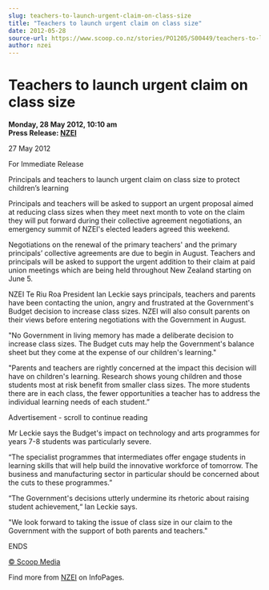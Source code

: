 ```yaml
---
slug: teachers-to-launch-urgent-claim-on-class-size
title: "Teachers to launch urgent claim on class size"
date: 2012-05-28
source-url: https://www.scoop.co.nz/stories/PO1205/S00449/teachers-to-launch-urgent-claim-on-class-size.htm
author: nzei
---
```

Teachers to launch urgent claim on class size
=============================================

**Monday, 28 May 2012, 10:10 am**  
**Press Release: [NZEI](https://info.scoop.co.nz/NZEI)**

27 May 2012

For Immediate Release

Principals and teachers to launch urgent claim on class size to protect children’s learning

  
Principals and teachers will be asked to support an urgent proposal aimed at reducing class sizes when they meet next month to vote on the claim they will put forward during their collective agreement negotiations, an emergency summit of NZEI's elected leaders agreed this weekend.

Negotiations on the renewal of the primary teachers' and the primary principals’ collective agreements are due to begin in August. Teachers and principals will be asked to support the urgent addition to their claim at paid union meetings which are being held throughout New Zealand starting on June 5.

NZEI Te Riu Roa President Ian Leckie says principals, teachers and parents have been contacting the union, angry and frustrated at the Government's Budget decision to increase class sizes. NZEI will also consult parents on their views before entering negotiations with the Government in August.

\"No Government in living memory has made a deliberate decision to increase class sizes. The Budget cuts may help the Government's balance sheet but they come at the expense of our children's learning."

"Parents and teachers are rightly concerned at the impact this decision will have on children's learning. Research shows young children and those students most at risk benefit from smaller class sizes. The more students there are in each class, the fewer opportunities a teacher has to address the individual learning needs of each student.”

Advertisement - scroll to continue reading





Mr Leckie says the Budget's impact on technology and arts programmes for years 7-8 students was particularly severe.

“The specialist programmes that intermediates offer engage students in learning skills that will help build the innovative workforce of tomorrow. The business and manufacturing sector in particular should be concerned about the cuts to these programmes.”

“The Government's decisions utterly undermine its rhetoric about raising student achievement,“ Ian Leckie says.

"We look forward to taking the issue of class size in our claim to the Government with the support of both parents and teachers."

ENDS  

[© Scoop Media](http://www.scoop.co.nz/about/terms.html)

Find more from [NZEI](https://info.scoop.co.nz/NZEI) on InfoPages.